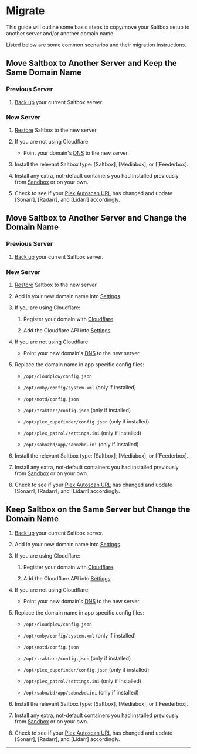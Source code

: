  # Migrate

This guide will outline some basic steps to copy/move your Saltbox setup to another server and/or another domain name.

Listed below are some common scenarios and their migration instructions.

## Move Saltbox to Another Server and Keep the Same Domain Name

### Previous Server

1. [Back up](backup.md) your current Saltbox server.

### New Server

1. [Restore](restore.md) Saltbox to the new server.

2. If you are not using Cloudflare:

   - Point your domain's [DNS]([../prerequisites/prerequisites/#domain) to the new server.

3. Install the relevant Saltbox type: [Saltbox], [Mediabox], or [[Feederbox].

4. Install any extra, not-default containers you had installed previously from [Sandbox](../../sandbox/index.md) or on your own.

5. Check to see if your [Plex Autoscan URL]([../apps/plex-autoscan/#obtaining-the-plex-autoscan-url) has changed and update [Sonarr], [Radarr], and [Lidarr] accordingly.

## Move Saltbox to Another Server and Change the Domain Name

### Previous Server

1. [Back up](backup.md) your current Saltbox server.

### New Server

1. [Restore](restore.md) Saltbox to the new server.

2. Add in your new domain name into [Settings](settings.md).

3. If you are using Cloudflare:

   1. Register your domain with [Cloudflare](../../faq/Cloudflare.md).

   2. Add the Cloudflare API into [Settings](settings.md).

4. If you are not using Cloudflare:

   - Point your new domain's [DNS]([../prerequisites/prerequisites/#domain) to the new server.

5. Replace the domain name in app specific config files:

   - `/opt/cloudplow/config.json`

   - `/opt/emby/config/system.xml` (only if installed)

   - `/opt/motd/config.json`

   - `/opt/traktarr/config.json` (only if installed)

   - `/opt/plex_dupefinder/config.json` (only if installed)

   - `/opt/plex_patrol/settings.ini` (only if installed)

   - `/opt/sabnzbd/app/sabnzbd.ini` (only if installed)

3. Install the relevant Saltbox type: [Saltbox], [Mediabox], or [[Feederbox].

4. Install any extra, not-default containers you had installed previously from [Sandbox](../../sandbox/index.md) or on your own.

5. Check to see if your [Plex Autoscan URL]([../apps/plex-autoscan/#obtaining-the-plex-autoscan-url) has changed and update [Sonarr], [Radarr], and [Lidarr] accordingly.

## Keep Saltbox on the Same Server but Change the Domain Name

1. [Back up](backup.md) your current Saltbox server.

2. Add in your new domain name into [Settings](settings.md).

3. If you are using Cloudflare:

   1. Register your domain with [Cloudflare](../../faq/Cloudflare.md).

   2. Add the Cloudflare API into [Settings](settings.md).

4. If you are not using Cloudflare:

   - Point your new domain's [DNS]([../prerequisites/prerequisites/#domain) to the new server.

5. Replace the domain name in app specific config files:

   - `/opt/cloudplow/config.json`

   - `/opt/emby/config/system.xml` (only if installed)

   - `/opt/motd/config.json`

   - `/opt/traktarr/config.json` (only if installed)

   - `/opt/plex_dupefinder/config.json` (only if installed)

   - `/opt/plex_patrol/settings.ini` (only if installed)

   - `/opt/sabnzbd/app/sabnzbd.ini` (only if installed)

3. Install the relevant Saltbox type: [Saltbox], [Mediabox], or [[Feederbox].

4. Install any extra, not-default containers you had installed previously from [Sandbox](../../sandbox/index.md) or on your own.

5. Check to see if your [Plex Autoscan URL]([../apps/plex-autoscan/#obtaining-the-plex-autoscan-url) has changed and update [Sonarr], [Radarr], and [Lidarr] accordingly.

---
